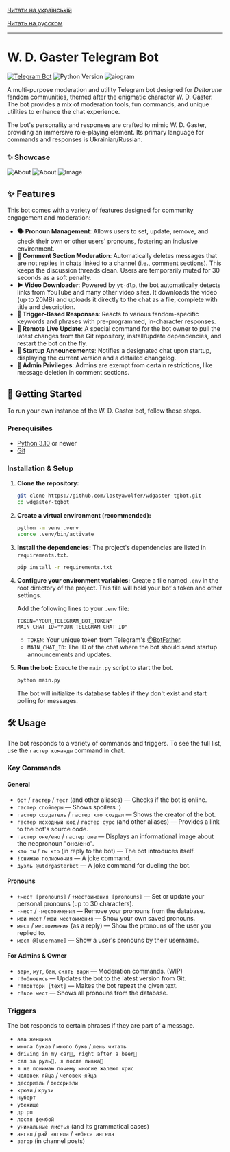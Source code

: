 [Читати на українській](README.uk.md)

[Читать на русском](README.ru.md)

---

# W. D. Gaster Telegram Bot

[![Telegram Bot](https://img.shields.io/badge/Telegram-@utdrgasterbot-blue.svg?style=flat-square&logo=telegram)](https://t.me/utdrgasterbot)
![Python Version](https://img.shields.io/badge/python-3.10+-blue.svg)
![aiogram](https://img.shields.io/badge/aiogram-v3-green.svg)

A multi-purpose moderation and utility Telegram bot designed for *Deltarune* fandom communities, themed after the enigmatic character W. D. Gaster. The bot provides a mix of moderation tools, fun commands, and unique utilities to enhance the chat experience.

The bot's personality and responses are crafted to mimic W. D. Gaster, providing an immersive role-playing element. Its primary language for commands and responses is Ukrainian/Russian.

### ✨ Showcase

![About](/images/readme/update.png)
![About](/images/readme/commands.png)
![Image](/images/readme/image.png)

## ✨ Features

This bot comes with a variety of features designed for community engagement and moderation:

* **🗣️ Pronoun Management**: Allows users to set, update, remove, and check their own or other users' pronouns, fostering an inclusive environment.
* **💬 Comment Section Moderation**: Automatically deletes messages that are not replies in chats linked to a channel (i.e., comment sections). This keeps the discussion threads clean. Users are temporarily muted for 30 seconds as a soft penalty.
* **▶️ Video Downloader**: Powered by `yt-dlp`, the bot automatically detects links from YouTube and many other video sites. It downloads the video (up to 20MB) and uploads it directly to the chat as a file, complete with title and description.
* **🤖 Trigger-Based Responses**: Reacts to various fandom-specific keywords and phrases with pre-programmed, in-character responses.
* **🚀 Remote Live Update**: A special command for the bot owner to pull the latest changes from the Git repository, install/update dependencies, and restart the bot on the fly.
* **📢 Startup Announcements**: Notifies a designated chat upon startup, displaying the current version and a detailed changelog.
* **👮 Admin Privileges**: Admins are exempt from certain restrictions, like message deletion in comment sections.

## 🚀 Getting Started

To run your own instance of the W. D. Gaster bot, follow these steps.

### Prerequisites

* [Python 3.10](https://www.python.org/downloads/) or newer
* [Git](https://git-scm.com/downloads)

### Installation & Setup

1.  **Clone the repository:**
    ```sh
    git clone https://github.com/lostyawolfer/wdgaster-tgbot.git
    cd wdgaster-tgbot
    ```

2.  **Create a virtual environment (recommended):**
    ```sh
    python -m venv .venv
    source .venv/bin/activate
    ```

3.  **Install the dependencies:**
    The project's dependencies are listed in `requirements.txt`.
    ```sh
    pip install -r requirements.txt
    ```

4.  **Configure your environment variables:**
    Create a file named `.env` in the root directory of the project. This file will hold your bot's token and other settings.

    Add the following lines to your `.env` file:
    ```env
    TOKEN="YOUR_TELEGRAM_BOT_TOKEN"
    MAIN_CHAT_ID="YOUR_TELEGRAM_CHAT_ID"
    ```
    * `TOKEN`: Your unique token from Telegram's [@BotFather](https://t.me/BotFather).
    * `MAIN_CHAT_ID`: The ID of the chat where the bot should send startup announcements and updates.

5.  **Run the bot:**
    Execute the `main.py` script to start the bot.
    ```sh
    python main.py
    ```
    The bot will initialize its database tables if they don't exist and start polling for messages.

## 🛠 Usage

The bot responds to a variety of commands and triggers. To see the full list, use the `гастер команды` command in chat.

### Key Commands

#### **General**
* `бот` / `гастер` / `тест` (and other aliases) — Checks if the bot is online.
* `гастер спойлеры` — Shows spoilers :)
* `гастер создатель` / `гастер кто создал` — Shows the creator of the bot.
* `гастер исходный код` / `гастер сурс` (and other aliases) — Provides a link to the bot's source code.
* `гастер оне/ено` / `гастер оне` — Displays an informational image about the neopronoun "оне/ено".
* `кто ты` / `ты кто` (in reply to the bot) — The bot introduces itself.
* `!снимаю полномочия` — A joke command.
* `дуэль @utdrgasterbot` — A joke command for dueling the bot.

#### **Pronouns**
* `+мест [pronouns]` / `+местоимения [pronouns]` — Set or update your personal pronouns (up to 30 characters).
* `-мест` / `-местоимения` — Remove your pronouns from the database.
* `мои мест` / `мои местоимения` — Show your own saved pronouns.
* `мест` / `местоимения` (as a reply) — Show the pronouns of the user you replied to.
* `мест @[username]` — Show a user's pronouns by their username.

#### **For Admins & Owner**
* `варн`, `мут`, `бан`, `снять варн` — Moderation commands. (WIP)
* `г!обновись` — Updates the bot to the latest version from Git.
* `г!повтори [text]` — Makes the bot repeat the given text.
* `г!все мест` — Shows all pronouns from the database.

### Triggers
The bot responds to certain phrases if they are part of a message.
* `ааа женщина`
* `многа букав` / `много букв` / `лень читать`
* `driving in my car🚗, right after a beer🍺`
* `сел за руль🚗, я после пивка🍺`
* `я не понимаю почему многие жалеют крис`
* `человек яйца` / `человек-яйца`
* `дессриэль` / `дессриэли`
* `крюзи` / `крузи`
* `нуберт`
* `убежище`
* `др рп`
* `лостя фембой`
* `уникальные листья` (and its grammatical cases)
* `ангел` / `рай ангела` / `небеса ангела`
* `загор` (in channel posts)